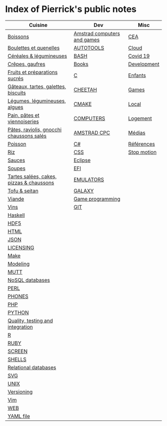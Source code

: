 # Index of Pierrick's public notes

Cuisine | Dev | Misc
---------- | ---------- | ----------
[Boissons](./cuisine/boissons.md) | [Amstrad computers and games](./dev/amstrad.md) | [CEA](./misc/cea.md)
[Boulettes et quenelles](./cuisine/boulettes.md) | [AUTOTOOLS](./dev/autotools.md) | [Cloud](./misc/cloud.md)
[Céréales & légumineuses](./cuisine/cereales.md) | [BASH](./dev/bash.md) | [Covid 19](./misc/covid-19.md)
[Crêpes, gaufres](./cuisine/crepes.md) | [Books](./dev/books.md) | [Development](./misc/dev.md)
[Fruits et préparations sucrés](./cuisine/fruits.md) | [C](./dev/c.md) | [Enfants](./misc/enfants.md)
[Gâteaux, tartes, galettes, biscuits](./cuisine/gateaux.md) | [CHEETAH](./dev/cheetah.md) | [Games](./misc/games.md)
[Légumes, légumineuses, algues](./cuisine/legumes.md) | [CMAKE](./dev/cmake.md) | [Local](./misc/local.md)
[Pain, pâtes et viennoiseries](./cuisine/pain.md) | [COMPUTERS](./dev/computers.md) | [Logement](./misc/logement.md)
[Pâtes, raviolis, gnocchi chaussons salés](./cuisine/pasta.md) | [AMSTRAD CPC](./dev/cpc.md) | [Médias](./misc/media.md)
[Poisson](./cuisine/poisson.md) | [C#](./dev/csharp.md) | [Références](./misc/ref.md)
[Riz](./cuisine/riz.md) | [CSS](./dev/css.md) | [Stop motion](./misc/stopmotion.md)
[Sauces](./cuisine/sauces.md) | [Eclipse](./dev/eclipse.md) | 
[Soupes](./cuisine/soupes.md) | [EFI](./dev/efi.md) | 
[Tartes salées, cakes, pizzas & chaussons](./cuisine/tartes_salees.md) | [EMULATORS](./dev/emulators.md) | 
[Tofu & seitan](./cuisine/tofu.md) | [GALAXY](./dev/galaxy.md) | 
[Viande](./cuisine/viande.md) | [Game programming](./dev/game_programming.md) | 
[Vins](./cuisine/vins.md) | [GIT](./dev/git.md) | 
 | [Haskell](./dev/haskell.md) | 
 | [HDF5](./dev/hdf5.md) | 
 | [HTML](./dev/html.md) | 
 | [JSON](./dev/json.md) | 
 | [LICENSING](./dev/licensing.md) | 
 | [Make](./dev/make.md) | 
 | [Modeling](./dev/modeling.md) | 
 | [MUTT](./dev/mutt.md) | 
 | [NoSQL databases](./dev/nosqldbs.md) | 
 | [PERL](./dev/perl.md) | 
 | [PHONES](./dev/phones.md) | 
 | [PHP](./dev/php.md) | 
 | [PYTHON](./dev/python.md) | 
 | [Quality, testing and integration](./dev/quality.md) | 
 | [R](./dev/r.md) | 
 | [RUBY](./dev/ruby.md) | 
 | [SCREEN](./dev/screen.md) | 
 | [SHELLS](./dev/shells.md) | 
 | [Relational databases](./dev/sqldbs.md) | 
 | [SVG](./dev/svg.md) | 
 | [UNIX](./dev/unix.md) | 
 | [Versioning](./dev/versioning.md) | 
 | [Vim](./dev/vim.md) | 
 | [WEB](./dev/web.md) | 
 | [YAML file](./dev/yaml.md) | 
